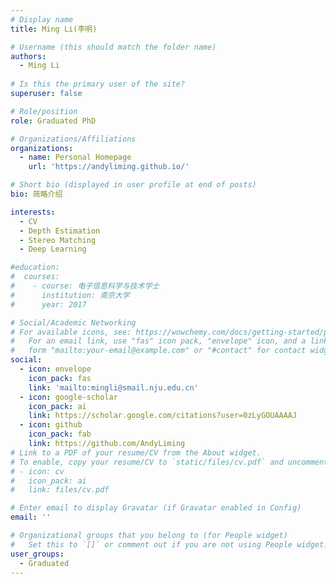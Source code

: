 ```yaml
---
# Display name
title: Ming Li(李明)

# Username (this should match the folder name)
authors:
  - Ming Li
  
# Is this the primary user of the site?
superuser: false

# Role/position
role: Graduated PhD

# Organizations/Affiliations
organizations:
  - name: Personal Homepage
    url: 'https://andyliming.github.io/'

# Short bio (displayed in user profile at end of posts)
bio: 简略介绍

interests:
  - CV
  - Depth Estimation
  - Stereo Matching
  - Deep Learning

#education:
#  courses:
#    - course: 电子信息科学与技术学士
#      institution: 南京大学
#      year: 2017

# Social/Academic Networking
# For available icons, see: https://wowchemy.com/docs/getting-started/page-builder/#icons
#   For an email link, use "fas" icon pack, "envelope" icon, and a link in the
#   form "mailto:your-email@example.com" or "#contact" for contact widget.
social:
  - icon: envelope
    icon_pack: fas
    link: 'mailto:mingli@smail.nju.edu.cn'
  - icon: google-scholar
    icon_pack: ai
    link: https://scholar.google.com/citations?user=0zLyGOUAAAAJ
  - icon: github
    icon_pack: fab
    link: https://github.com/AndyLiming
# Link to a PDF of your resume/CV from the About widget.
# To enable, copy your resume/CV to `static/files/cv.pdf` and uncomment the lines below.
# - icon: cv
#   icon_pack: ai
#   link: files/cv.pdf

# Enter email to display Gravatar (if Gravatar enabled in Config)
email: ''

# Organizational groups that you belong to (for People widget)
#   Set this to `[]` or comment out if you are not using People widget.
user_groups:
  - Graduated
---
```



